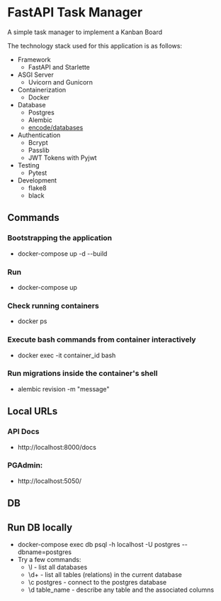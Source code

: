 # FastAPI Task Manager


A simple task manager to implement a Kanban Board


The technology stack used for this application is as follows:

- Framework
    - FastAPI and Starlette
- ASGI Server
    - Uvicorn and Gunicorn
- Containerization
    - Docker
- Database
    - Postgres
    - Alembic
    - [encode/databases](https://www.encode.io/databases/)
- Authentication
    - Bcrypt
    - Passlib
    - JWT Tokens with Pyjwt
- Testing
    - Pytest
- Development
    - flake8
    - black

## Commands

### Bootstrapping the application
- docker-compose up -d --build

### Run
- docker-compose up

### Check running containers
- docker ps

### Execute bash commands from container interactively
- docker exec -it container_id bash

### Run migrations inside the container's shell
- alembic revision -m "message"

## Local URLs

### API Docs
- http://localhost:8000/docs

### PGAdmin:
- http://localhost:5050/

## DB

## Run DB locally
- docker-compose exec db psql -h localhost -U postgres --dbname=postgres
- Try a few commands:
  - \l - list all databases
  - \d+ - list all tables (relations) in the current database
  - \c postgres - connect to the postgres database
  - \d table_name - describe any table and the associated columns